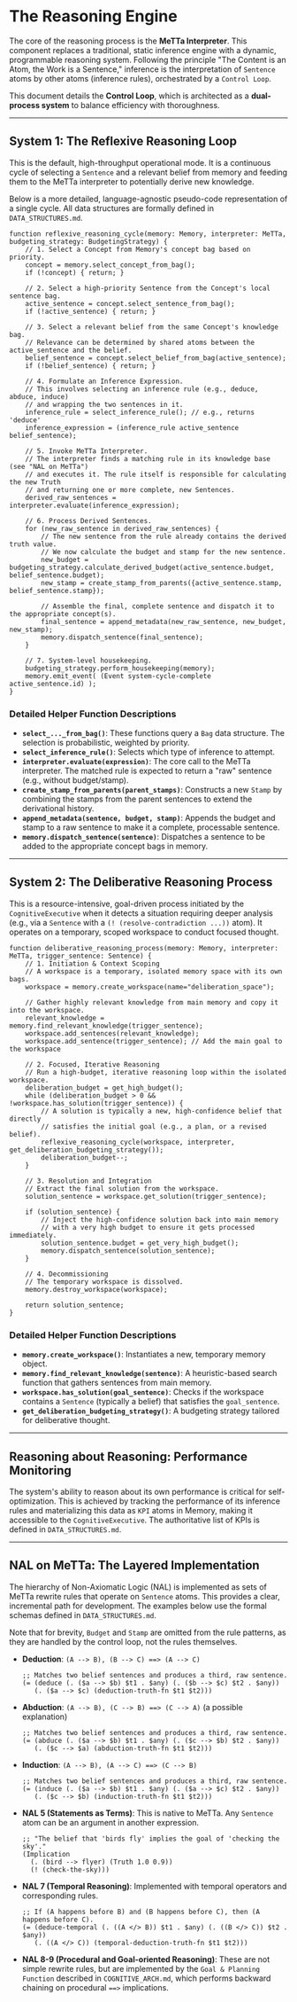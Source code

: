 # The Reasoning Engine

The core of the reasoning process is the **MeTTa Interpreter**. This component replaces a traditional, static inference engine with a dynamic, programmable reasoning system. Following the principle "The Content is an Atom, the Work is a Sentence," inference is the interpretation of `Sentence` atoms by other atoms (inference rules), orchestrated by a `Control Loop`.

This document details the **Control Loop**, which is architected as a **dual-process system** to balance efficiency with thoroughness.

---

## System 1: The Reflexive Reasoning Loop

This is the default, high-throughput operational mode. It is a continuous cycle of selecting a `Sentence` and a relevant belief from memory and feeding them to the MeTTa interpreter to potentially derive new knowledge.

Below is a more detailed, language-agnostic pseudo-code representation of a single cycle. All data structures are formally defined in `DATA_STRUCTURES.md`.

```pseudo
function reflexive_reasoning_cycle(memory: Memory, interpreter: MeTTa, budgeting_strategy: BudgetingStrategy) {
    // 1. Select a Concept from Memory's concept bag based on priority.
    concept = memory.select_concept_from_bag();
    if (!concept) { return; }

    // 2. Select a high-priority Sentence from the Concept's local sentence bag.
    active_sentence = concept.select_sentence_from_bag();
    if (!active_sentence) { return; }

    // 3. Select a relevant belief from the same Concept's knowledge bag.
    // Relevance can be determined by shared atoms between the active_sentence and the belief.
    belief_sentence = concept.select_belief_from_bag(active_sentence);
    if (!belief_sentence) { return; }

    // 4. Formulate an Inference Expression.
    // This involves selecting an inference rule (e.g., deduce, abduce, induce)
    // and wrapping the two sentences in it.
    inference_rule = select_inference_rule(); // e.g., returns 'deduce'
    inference_expression = (inference_rule active_sentence belief_sentence);

    // 5. Invoke MeTTa Interpreter.
    // The interpreter finds a matching rule in its knowledge base (see "NAL on MeTTa")
    // and executes it. The rule itself is responsible for calculating the new Truth
    // and returning one or more complete, new Sentences.
    derived_raw_sentences = interpreter.evaluate(inference_expression);

    // 6. Process Derived Sentences.
    for (new_raw_sentence in derived_raw_sentences) {
        // The new sentence from the rule already contains the derived truth value.
        // We now calculate the budget and stamp for the new sentence.
        new_budget = budgeting_strategy.calculate_derived_budget(active_sentence.budget, belief_sentence.budget);
        new_stamp = create_stamp_from_parents({active_sentence.stamp, belief_sentence.stamp});

        // Assemble the final, complete sentence and dispatch it to the appropriate concept(s).
        final_sentence = append_metadata(new_raw_sentence, new_budget, new_stamp);
        memory.dispatch_sentence(final_sentence);
    }

    // 7. System-level housekeeping.
    budgeting_strategy.perform_housekeeping(memory);
    memory.emit_event( (Event system-cycle-complete active_sentence.id) );
}
```

### Detailed Helper Function Descriptions

-   **`select_..._from_bag()`**: These functions query a `Bag` data structure. The selection is probabilistic, weighted by priority.
-   **`select_inference_rule()`**: Selects which type of inference to attempt.
-   **`interpreter.evaluate(expression)`**: The core call to the MeTTa interpreter. The matched rule is expected to return a "raw" sentence (e.g., without budget/stamp).
-   **`create_stamp_from_parents(parent_stamps)`**: Constructs a new `Stamp` by combining the stamps from the parent sentences to extend the derivational history.
-   **`append_metadata(sentence, budget, stamp)`**: Appends the budget and stamp to a raw sentence to make it a complete, processable sentence.
-   **`memory.dispatch_sentence(sentence)`**: Dispatches a sentence to be added to the appropriate concept bags in memory.

---

## System 2: The Deliberative Reasoning Process

This is a resource-intensive, goal-driven process initiated by the `CognitiveExecutive` when it detects a situation requiring deeper analysis (e.g., via a `Sentence` with a `(! (resolve-contradiction ...))` atom). It operates on a temporary, scoped workspace to conduct focused thought.

```pseudo
function deliberative_reasoning_process(memory: Memory, interpreter: MeTTa, trigger_sentence: Sentence) {
    // 1. Initiation & Context Scoping
    // A workspace is a temporary, isolated memory space with its own bags.
    workspace = memory.create_workspace(name="deliberation_space");

    // Gather highly relevant knowledge from main memory and copy it into the workspace.
    relevant_knowledge = memory.find_relevant_knowledge(trigger_sentence);
    workspace.add_sentences(relevant_knowledge);
    workspace.add_sentence(trigger_sentence); // Add the main goal to the workspace

    // 2. Focused, Iterative Reasoning
    // Run a high-budget, iterative reasoning loop within the isolated workspace.
    deliberation_budget = get_high_budget();
    while (deliberation_budget > 0 && !workspace.has_solution(trigger_sentence)) {
        // A solution is typically a new, high-confidence belief that directly
        // satisfies the initial goal (e.g., a plan, or a revised belief).
        reflexive_reasoning_cycle(workspace, interpreter, get_deliberation_budgeting_strategy());
        deliberation_budget--;
    }

    // 3. Resolution and Integration
    // Extract the final solution from the workspace.
    solution_sentence = workspace.get_solution(trigger_sentence);

    if (solution_sentence) {
        // Inject the high-confidence solution back into main memory
        // with a very high budget to ensure it gets processed immediately.
        solution_sentence.budget = get_very_high_budget();
        memory.dispatch_sentence(solution_sentence);
    }

    // 4. Decommissioning
    // The temporary workspace is dissolved.
    memory.destroy_workspace(workspace);

    return solution_sentence;
}
```

### Detailed Helper Function Descriptions

-   **`memory.create_workspace()`**: Instantiates a new, temporary memory object.
-   **`memory.find_relevant_knowledge(sentence)`**: A heuristic-based search function that gathers sentences from main memory.
-   **`workspace.has_solution(goal_sentence)`**: Checks if the workspace contains a `Sentence` (typically a belief) that satisfies the `goal_sentence`.
-   **`get_deliberation_budgeting_strategy()`**: A budgeting strategy tailored for deliberative thought.

---

## Reasoning about Reasoning: Performance Monitoring

The system's ability to reason about its own performance is critical for self-optimization. This is achieved by tracking the performance of its inference rules and materializing this data as `KPI` atoms in Memory, making it accessible to the `CognitiveExecutive`. The authoritative list of KPIs is defined in `DATA_STRUCTURES.md`.

---

## NAL on MeTTa: The Layered Implementation

The hierarchy of Non-Axiomatic Logic (NAL) is implemented as sets of MeTTa rewrite rules that operate on `Sentence` atoms. This provides a clear, incremental path for development. The examples below use the formal schemas defined in `DATA_STRUCTURES.md`.

Note that for brevity, `Budget` and `Stamp` are omitted from the rule patterns, as they are handled by the control loop, not the rules themselves.

-   **Deduction**: `(A --> B), (B --> C) ==> (A --> C)`
    ```metta
    ;; Matches two belief sentences and produces a third, raw sentence.
    (= (deduce (. ($a --> $b) $t1 . $any) (. ($b --> $c) $t2 . $any))
       (. ($a --> $c) (deduction-truth-fn $t1 $t2)))
    ```

-   **Abduction**: `(A --> B), (C --> B) ==> (C --> A)` (a possible explanation)
    ```metta
    ;; Matches two belief sentences and produces a third, raw sentence.
    (= (abduce (. ($a --> $b) $t1 . $any) (. ($c --> $b) $t2 . $any))
       (. ($c --> $a) (abduction-truth-fn $t1 $t2)))
    ```

-   **Induction**: `(A --> B), (A --> C) ==> (C --> B)`
    ```metta
    ;; Matches two belief sentences and produces a third, raw sentence.
    (= (induce (. ($a --> $b) $t1 . $any) (. ($a --> $c) $t2 . $any))
       (. ($c --> $b) (induction-truth-fn $t1 $t2)))
    ```

-   **NAL 5 (Statements as Terms)**: This is native to MeTTa. Any `Sentence` atom can be an argument in another expression.
    ```metta
    ;; "The belief that 'birds fly' implies the goal of 'checking the sky'."
    (Implication
      (. (bird --> flyer) (Truth 1.0 0.9))
      (! (check-the-sky)))
    ```

-   **NAL 7 (Temporal Reasoning)**: Implemented with temporal operators and corresponding rules.
    ```metta
    ;; If (A happens before B) and (B happens before C), then (A happens before C).
    (= (deduce-temporal (. ((A </> B)) $t1 . $any) (. ((B </> C)) $t2 . $any))
       (. ((A </> C)) (temporal-deduction-truth-fn $t1 $t2)))
    ```

-   **NAL 8-9 (Procedural and Goal-oriented Reasoning)**: These are not simple rewrite rules, but are implemented by the `Goal & Planning Function` described in `COGNITIVE_ARCH.md`, which performs backward chaining on procedural `==>` implications.
